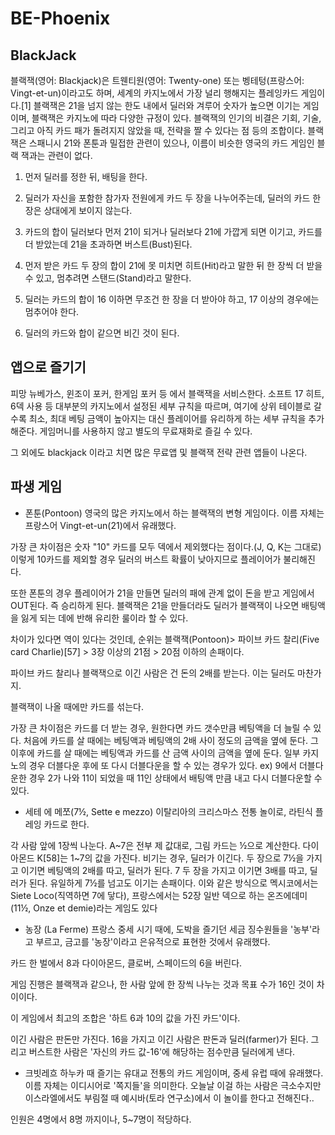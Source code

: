 # BE-Phoenix
## BlackJack

블랙잭(영어: Blackjack)은 트웬티원(영어: Twenty-one) 또는 벵테텅(프랑스어: Vingt-et-un)이라고도 하며, 
세계의 카지노에서 가장 널리 행해지는 플레잉카드 게임이다.[1] 블랙잭은 21을 넘지 않는 한도 내에서 딜러와 겨루어 숫자가 높으면 이기는 게임이며, 
블랙잭은 카지노에 따라 다양한 규정이 있다. 블랙잭의 인기의 비결은 기회, 기술, 그리고 아직 카드 패가 돌려지지 않았을 때, 
전략을 짤 수 있다는 점 등의 조합이다. 블랙잭은 스패니시 21와 폰툰과 밀접한 관련이 있으나, 이름이 비슷한 영국의 카드 게임인 블랙 잭과는 관련이 없다.

  1. 먼저 딜러를 정한 뒤, 배팅을 한다. 
  
  2. 딜러가 자신을 포함한 참가자 전원에게 카드 두 장을 나누어주는데, 딜러의 카드 한 장은 상대에게 보이지 않는다.
  
  3. 카드의 합이 딜러보다 먼저 21이 되거나 딜러보다 21에 가깝게 되면 이기고, 카드를 더 받았는데 21을 초과하면 버스트(Bust)된다.
  
  4. 먼저 받은 카드 두 장의 합이 21에 못 미치면 히트(Hit)라고 말한 뒤 한 장씩 더 받을 수 있고, 멈추려면 스탠드(Stand)라고 말한다.
  
  5. 딜러는 카드의 합이 16 이하면 무조건 한 장을 더 받아야 하고, 17 이상의 경우에는 멈추어야 한다.

  6. 딜러의 카드와 합이 같으면 비긴 것이 된다.



## 앱으로 즐기기
피망 뉴베가스, 윈조이 포커, 한게임 포커 등 에서 블랙잭을 서비스한다. 소프트 17 히트, 6덱 사용 등 대부분의 카지노에서 설정된 세부 규칙을 따르며, 여기에 상위 테이블로 갈수록 최소, 최대 베팅 금액이 높아지는 대신 플레이어를 유리하게 하는 세부 규칙을 추가해준다.
게임머니를 사용하지 않고 별도의 무료재화로 즐길 수 있다.

그 외에도 blackjack 이라고 치면 많은 무료앱 및 블랙잭 전략 관련 앱들이 나온다.

## 파생 게임
- 폰툰(Pontoon)
영국의 많은 카지노에서 하는 블랙잭의 변형 게임이다. 이름 자체는 프랑스어 Vingt-et-un(21)에서 유래했다.

가장 큰 차이점은 숫자 "10" 카드를 모두 덱에서 제외했다는 점이다.(J, Q, K는 그대로) 이렇게 10카드를 제외할 경우 딜러의 버스트 확률이 낮아지므로 플레이어가 불리해진다.

또한 폰툰의 경우 플레이어가 21을 만들면 딜러의 패에 관계 없이 돈을 받고 게임에서 OUT된다. 즉 승리하게 된다. 블랙잭은 21을 만들더라도 딜러가 블랙잭이 나오면 배팅액을 잃게 되는 데에 반해 유리한 룰이라 할 수 있다.

차이가 있다면 역이 있다는 것인데, 순위는 블랙잭(Pontoon)> 파이브 카드 찰리(Five card Charlie)[57] > 3장 이상의 21점 > 20점 이하의 손패이다.

파이브 카드 찰리나 블랙잭으로 이긴 사람은 건 돈의 2배를 받는다. 이는 딜러도 마찬가지.

블랙잭이 나올 때에만 카드를 섞는다.

가장 큰 차이점은 카드를 더 받는 경우, 원한다면 카드 갯수만큼 베팅액을 더 늘릴 수 있다. 처음에 카드를 살 때에는 베팅액과 베팅액의 2배 사이 정도의 금액을 옆에 둔다. 그 이후에 카드를 살 때에는 베팅액과 카드를 산 금액 사이의 금액을 옆에 둔다. 일부 카지노의 경우 더블다운 후에 또 다시 더블다운을 할 수 있는 경우가 있다. ex) 9에서 더블다운한 경우 2가 나와 11이 되었을 때 11인 상태에서 배팅액 만큼 내고 다시 더블다운할 수 있다.

- 세테 에 메쪼(7½, Sette e mezzo)
이탈리아의 크리스마스 전통 놀이로, 라틴식 플레잉 카드로 한다.

각 사람 앞에 1장씩 나눈다. A~7은 전부 제 값대로, 그림 카드는 ½으로 계산한다.
다이아몬드 K[58]는 1~7의 값을 가진다.
비기는 경우, 딜러가 이긴다.
두 장으로 7½을 가지고 이기면 베팅액의 2배를 따고, 딜러가 된다.
7 두 장을 가지고 이기면 3배를 따고, 딜러가 된다. 유일하게 7½를 넘고도 이기는 손패이다.
이와 같은 방식으로 멕시코에서는 Siete Loco(직역하면 7에 닿다), 프랑스에서는 52장 일반 덱으로 하는 온즈에데미(11½, Onze et demie)라는 게임도 있다

- 농장 (La Ferme)
프랑스 중세 시기 때에, 도박을 즐기던 세금 징수원들을 '농부'라고 부르고, 금고를 '농장'이라고 은유적으로 표현한 것에서 유래했다.

카드 한 벌에서 8과 다이아몬드, 클로버, 스페이드의 6을 버린다.

게임 진행은 블랙잭과 같으나, 한 사람 앞에 한 장씩 나누는 것과 목표 수가 16인 것이 차이이다.

이 게임에서 최고의 조합은 '하트 6과 10의 값을 가진 카드'이다.

이긴 사람은 판돈만 가진다. 16을 가지고 이긴 사람은 판돈과 딜러(farmer)가 된다. 그리고 버스트한 사람은 '자신의 카드 값-16'에 해당하는 점수만큼 딜러에게 낸다.

- 크빗레흐
하누카 때 즐기는 유대교 전통의 카드 게임이며, 중세 유럽 때에 유래했다. 이름 자체는 이디시어로 '쪽지들'을 의미한다. 오늘날 이걸 하는 사람은 극소수지만 이스라엘에서도 부림절 때 예시바(토라 연구소)에서 이 놀이를 한다고 전해진다..

인원은 4명에서 8명 까지이나, 5~7명이 적당하다.
